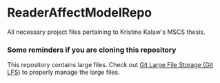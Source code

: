 # ReaderAffectModelRepo
All necessary project files pertaining to Kristine Kalaw's MSCS thesis.

### Some reminders if you are cloning this repository
This repository contains large files. Check out [Git Large File Storage (Git LFS)](https://github.com/github/git-lfs) to properly manage the large files.
